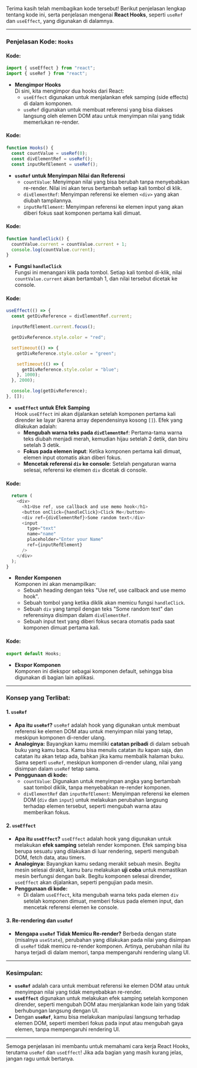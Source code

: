 Terima kasih telah membagikan kode tersebut! Berikut penjelasan lengkap tentang kode ini, serta penjelasan mengenai **React Hooks**, seperti `useRef` dan `useEffect`, yang digunakan di dalamnya.

---

### **Penjelasan Kode: `Hooks`**

#### Kode:

```javascript
import { useEffect } from "react";
import { useRef } from "react";
```

- **Mengimpor Hooks**  
  Di sini, kita mengimpor dua hooks dari React:
  - `useEffect` digunakan untuk menjalankan efek samping (side effects) di dalam komponen.
  - `useRef` digunakan untuk membuat referensi yang bisa diakses langsung oleh elemen DOM atau untuk menyimpan nilai yang tidak memerlukan re-render.

#### Kode:

```javascript
function Hooks() {
  const countValue = useRef(0);
  const divElementRef = useRef();
  const inputRefElement = useRef();
```

- **`useRef` untuk Menyimpan Nilai dan Referensi**
  - `countValue`: Menyimpan nilai yang bisa berubah tanpa menyebabkan re-render. Nilai ini akan terus bertambah setiap kali tombol di klik.
  - `divElementRef`: Menyimpan referensi ke elemen `<div>` yang akan diubah tampilannya.
  - `inputRefElement`: Menyimpan referensi ke elemen input yang akan diberi fokus saat komponen pertama kali dimuat.

#### Kode:

```javascript
function handleClick() {
  countValue.current = countValue.current + 1;
  console.log(countValue.current);
}
```

- **Fungsi `handleClick`**  
  Fungsi ini menangani klik pada tombol. Setiap kali tombol di-klik, nilai `countValue.current` akan bertambah 1, dan nilai tersebut dicetak ke console.

#### Kode:

```javascript
useEffect(() => {
  const getDivReference = divElementRef.current;

  inputRefElement.current.focus();

  getDivReference.style.color = "red";

  setTimeout(() => {
    getDivReference.style.color = "green";

    setTimeout(() => {
      getDivReference.style.color = "blue";
    }, 1000);
  }, 2000);

  console.log(getDivReference);
}, []);
```

- **`useEffect` untuk Efek Samping**  
  Hook `useEffect` ini akan dijalankan setelah komponen pertama kali dirender ke layar (karena array dependensinya kosong `[]`). Efek yang dilakukan adalah:
  - **Mengubah warna teks pada `divElementRef`**: Pertama-tama warna teks diubah menjadi merah, kemudian hijau setelah 2 detik, dan biru setelah 3 detik.
  - **Fokus pada elemen input**: Ketika komponen pertama kali dimuat, elemen input otomatis akan diberi fokus.
  - **Mencetak referensi `div` ke console**: Setelah pengaturan warna selesai, referensi ke elemen `div` dicetak di console.

#### Kode:

```javascript
  return (
    <div>
      <h1>Use ref, use callback and use memo hook</h1>
      <button onClick={handleClick}>Click Me</button>
      <div ref={divElementRef}>Some random text</div>
      <input
        type="text"
        name="name"
        placeholder="Enter your Name"
        ref={inputRefElement}
      />
    </div>
  );
}
```

- **Render Komponen**  
  Komponen ini akan menampilkan:
  - Sebuah heading dengan teks "Use ref, use callback and use memo hook".
  - Sebuah tombol yang ketika diklik akan memicu fungsi `handleClick`.
  - Sebuah `div` yang tampil dengan teks "Some random text" dan referensinya disimpan dalam `divElementRef`.
  - Sebuah input text yang diberi fokus secara otomatis pada saat komponen dimuat pertama kali.

#### Kode:

```javascript
export default Hooks;
```

- **Ekspor Komponen**  
  Komponen ini diekspor sebagai komponen default, sehingga bisa digunakan di bagian lain aplikasi.

---

### **Konsep yang Terlibat:**

#### 1. **`useRef`**

- **Apa itu `useRef`?**
  `useRef` adalah hook yang digunakan untuk membuat referensi ke elemen DOM atau untuk menyimpan nilai yang tetap, meskipun komponen di-render ulang.
- **Analoginya:**
  Bayangkan kamu memiliki **catatan pribadi** di dalam sebuah buku yang kamu baca. Kamu bisa menulis catatan itu kapan saja, dan catatan itu akan tetap ada, bahkan jika kamu membalik halaman buku. Sama seperti `useRef`, meskipun komponen di-render ulang, nilai yang disimpan dalam `useRef` tetap sama.
- **Penggunaan di kode:**
  - `countValue`: Digunakan untuk menyimpan angka yang bertambah saat tombol diklik, tanpa menyebabkan re-render komponen.
  - `divElementRef` dan `inputRefElement`: Menyimpan referensi ke elemen DOM (`div` dan `input`) untuk melakukan perubahan langsung terhadap elemen tersebut, seperti mengubah warna atau memberikan fokus.

#### 2. **`useEffect`**

- **Apa itu `useEffect`?**
  `useEffect` adalah hook yang digunakan untuk melakukan **efek samping** setelah render komponen. Efek samping bisa berupa sesuatu yang dilakukan di luar rendering, seperti mengubah DOM, fetch data, atau timers.
- **Analoginya:**
  Bayangkan kamu sedang merakit sebuah mesin. Begitu mesin selesai dirakit, kamu baru melakukan **uji coba** untuk memastikan mesin berfungsi dengan baik. Begitu komponen selesai dirender, `useEffect` akan dijalankan, seperti pengujian pada mesin.
- **Penggunaan di kode:**
  - Di dalam `useEffect`, kita mengubah warna teks pada elemen `div` setelah komponen dimuat, memberi fokus pada elemen input, dan mencetak referensi elemen ke console.

#### 3. **Re-rendering dan `useRef`**

- **Mengapa `useRef` Tidak Memicu Re-render?**
  Berbeda dengan state (misalnya `useState`), perubahan yang dilakukan pada nilai yang disimpan di `useRef` tidak memicu re-render komponen. Artinya, perubahan nilai itu hanya terjadi di dalam memori, tanpa mempengaruhi rendering ulang UI.

---

### **Kesimpulan:**

- **`useRef`** adalah cara untuk membuat referensi ke elemen DOM atau untuk menyimpan nilai yang tidak menyebabkan re-render.
- **`useEffect`** digunakan untuk melakukan efek samping setelah komponen dirender, seperti mengubah DOM atau menjalankan kode lain yang tidak berhubungan langsung dengan UI.
- Dengan **`useRef`**, kamu bisa melakukan manipulasi langsung terhadap elemen DOM, seperti memberi fokus pada input atau mengubah gaya elemen, tanpa mempengaruhi rendering UI.

---

Semoga penjelasan ini membantu untuk memahami cara kerja React Hooks, terutama `useRef` dan `useEffect`! Jika ada bagian yang masih kurang jelas, jangan ragu untuk bertanya.
